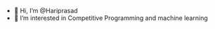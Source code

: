- 👋 Hi, I’m @Hariprasad
- 👀 I’m interested in Competitive Programming and machine learning

<!---
Hariprasad36825/Hariprasad36825 is a ✨ special ✨ repository because its `README.md` (this file) appears on your GitHub profile.
You can click the Preview link to take a look at your changes.
--->
